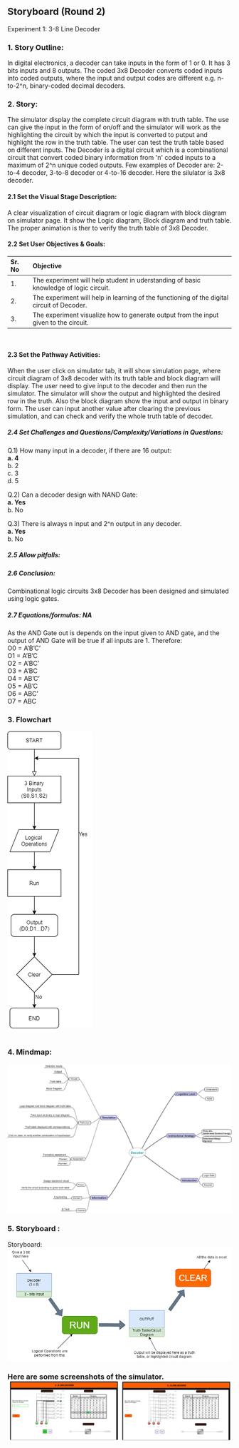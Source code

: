 ## Storyboard (Round 2)


Experiment 1: 3-8 Line Decoder

### 1. Story Outline:

In digital electronics, a decoder can take inputs in the form of 1 or 0. It has 3 bits inputs and 8 outputs. The coded 3x8 Decoder converts coded inputs into coded outputs, where the input and output codes are different e.g. n-to-2^n, binary-coded decimal decoders. 

### 2. Story:

The simulator display the complete circuit diagram with truth table. The use can give the input in the form of on/off and the simulator will work as the highlighting the circuit by which the input is converted to putput and highlight the row in the truth table. The user can test the truth table based on different inputs. The Decoder is a digital circuit which is a combinational circuit that convert coded binary information from 'n' coded inputs to a maximum of 2^n unique coded outputs. Few examples of Decoder are: 2-to-4 decoder, 3-to-8 decoder or 4-to-16 decoder. Here the silulator is 3x8 decoder.



#### 2.1 Set the Visual Stage Description:
A clear visualization of circuit diagram or logic diagram with block diagram on simulator page. It show the Logic diagram, Block diagram and truth table. The proper animation is ther to verify the truth table of 3x8 Decoder. 

#### 2.2 Set User Objectives & Goals:
Sr. No |	Objective	| 
:--|:-- |
1.| The experiment will help student in uderstanding of basic knowledge of logic circuit.
2.| The experiment will help in learning of the functioning of the digital circuit of Decoder.
3.| The experiment visualize how to generate output from the input given to the circuit.

<br>


#### 2.3 Set the Pathway Activities:

When the user click on simulator tab, it will show simulation page, where circuit diagram of 3x8 decoder with its truth table and block diagram will display. The user need to give input to the decoder and then run the simulator. The simulator will show the output  and highlighted the desired row in the truth. Also the block diagram show the input and output in binary form. The user can input another value after clearing the previous simulation, and can check and verify the whole truth table of decoder.



##### 2.4 Set Challenges and Questions/Complexity/Variations in Questions:

Q.1) How many input in a decoder, if there are 16 output:
<br><b>a.	4</b>
<br>b.	2
<br>c.	3
<br>d.	5

Q.2) Can a decoder design with NAND Gate:
<br><b>a.	Yes</b>
<br>b.	No

Q.3)	There is always n input and 2^n output in any decoder.
<br><b>a.	Yes</b>
<br>b.	No



##### 2.5 Allow pitfalls:

##### 2.6 Conclusion:
Combinational logic circuits 3x8 Decoder has been designed and simulated using logic gates.

##### 2.7 Equations/formulas: NA
As the AND Gate out is depends on the input given to AND gate, and the output of AND Gate will be true if all inputs are 1. Therefore:<br>
O0 = A’B’C’
<br>O1 = A’B’C
<br>O2 = A’BC’
<br>O3 = A’BC
<br>O4 = AB’C’
<br>O5 = AB’C
<br>O6 = ABC’
<br>O7 = ABC


### 3. Flowchart
<img src="https://github.com/avdheshgupta-ims/eb4_DS_DeadHeads_3-8LineDecoder/blob/master/storyboard/images/FinalFC2.png"/><br>
<br>

### 4. Mindmap:
<img src="https://github.com/avdheshgupta-ims/eb4_DS_DeadHeads_3-8LineDecoder/blob/master/storyboard/images/mmdecoder (2).png"/>


### 5. Storyboard :
Storyboard:
<br>
<img src="images/FinalSB2.png"><br>
<h3>Here are some screenshots of the simulator.<br>
 <img src="images/SS.png"><br>
